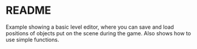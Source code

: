 # README

Example showing a basic level editor, where you can save and load positions of objects put on the scene during the game. Also shows how to use simple functions.

